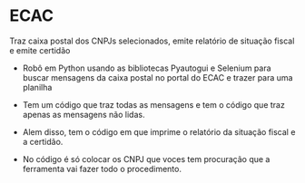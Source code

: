 # ECAC
Traz caixa postal dos CNPJs selecionados, emite relatório de situação fiscal e emite certidão

- Robô em Python usando as bibliotecas Pyautogui e Selenium para buscar mensagens da caixa postal no portal do ECAC e trazer para uma planilha

- Tem um código que traz todas as mensagens e tem o código que traz apenas as mensagens não lidas.

- Alem disso, tem o código em que imprime o relatório da situação fiscal e a certidão.

- No código é só colocar os CNPJ que voces tem procuração que a ferramenta vai fazer todo o procedimento.
